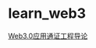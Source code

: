 # learn_web3



[Web3.0应用通证工程导论](https://mp.weixin.qq.com/s?__biz=MzkyMTI3MTc2NA==&mid=2247484099&idx=2&sn=63f25d95351c2a3dea530eea09da99d6&chksm=c1876e78f6f0e76e9c07adac38c4f0632d0d8abe091dd10ee81dd191301f2663ae261a06e9b5&scene=21#wechat_redirect)
